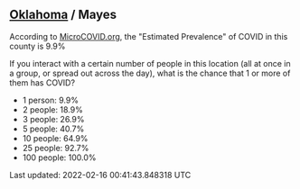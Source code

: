
## [Oklahoma](/united-states/oklahoma) / Mayes

According to [MicroCOVID.org](http://microcovid.org),
the "Estimated Prevalence" of COVID in this county is 9.9%

If you interact with a certain number of people in this location
(all at once in a group, or spread out across the day), what is the chance that
1 or more of them has COVID?

- 1 person: 9.9%
- 2 people: 18.9%
- 3 people: 26.9%
- 5 people: 40.7%
- 10 people: 64.9%
- 25 people: 92.7%
- 100 people: 100.0%

Last updated: 2022-02-16 00:41:43.848318 UTC
